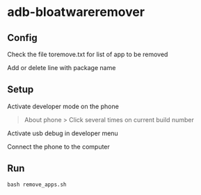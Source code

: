 # adb-bloatwareremover

## Config

Check the file toremove.txt for list of app to be removed

Add or delete line with package name

## Setup

Activate developer mode on the phone

> About phone > Click several times on current build number


Activate usb debug in developer menu

Connect the phone to the computer

## Run

	bash remove_apps.sh
